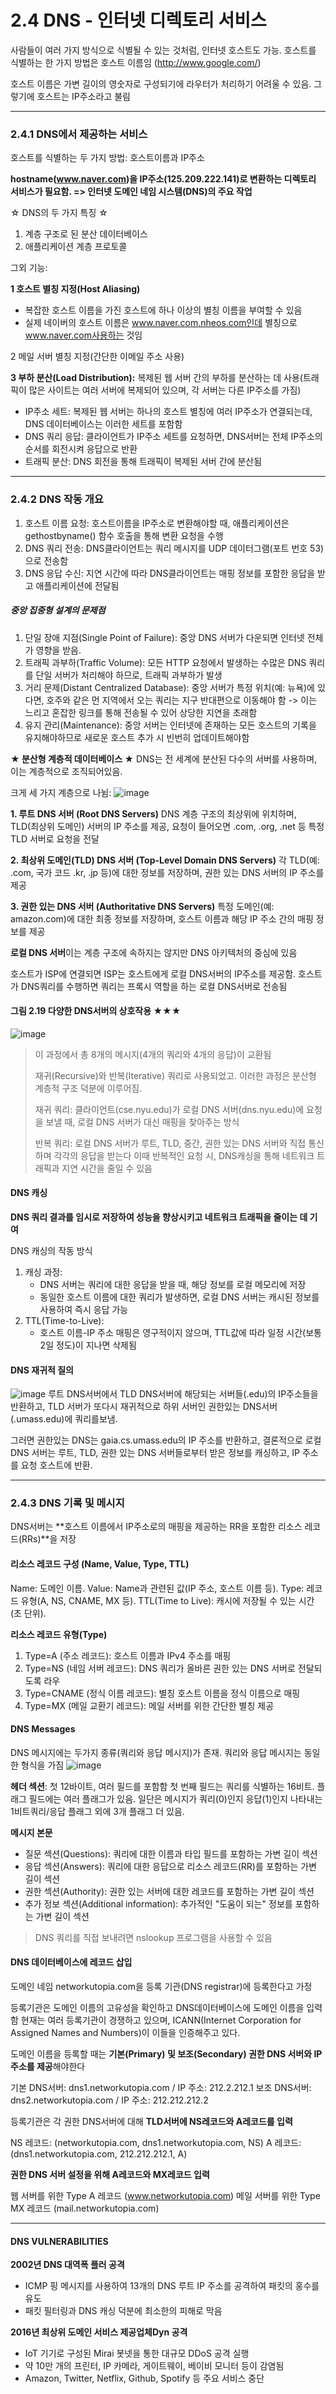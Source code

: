 # 2.4 DNS - 인터넷 디렉토리 서비스
사람들이 여러 가지 방식으로 식별될 수 있는 것처럼, 인터넷 호스트도 가능. 호스트를 식별하는 한 가지 방법은 호스트 이름임 (http://www.google.com/)

호스트 이름은 가변 길이의 영숫자로 구성되기에 라우터가 처리하기 어려울 수 있음. 그렇기에 호스트는 IP주소라고 불림

---

### 2.4.1 DNS에서 제공하는 서비스
호스트를 식별하는 두 가지 방법: 호스트이름과 IP주소

**hostname(www.naver.com)을 IP주소(125.209.222.141)로 변환하는 디렉토리 서비스가 필요함. => 인터넷 도메인 네임 시스템(DNS)의 주요 작업**

☆ DNS의 두 가지 특징 ☆
1) 계층 구조로 된 분산 데이터베이스
2) 애플리케이션 계층 프로토콜

그외 기능:

**1 호스트 별칭 지정(Host Aliasing)**

 - 복잡한 호스트 이름을 가진 호스트에 하나 이상의 별칭 이름을 부여할 수 있음
 - 실제 네이버의 호스트 이름은 www.naver.com.nheos.com인데 별칭으로 www.naver.com사용하는 것임

   
2 메일 서버 별칭 지정(간단한 이메일 주소 사용)


**3 부하 분산(Load Distribution):** 복제된 웹 서버 간의 부하를 분산하는 데 사용(트래픽이 많은 사이트는 여러 서버에 복제되어 있으며, 각 서버는 다른 IP주소를 가짐)


   - IP주소 세트: 복제된 웹 서버는 하나의 호스트 별칭에 여러 IP주소가 연결되는데, DNS 데이터베이스는 이러한 세트를 포함함
   - DNS 쿼리 응답: 클라이언트가 IP주소 세트를 요청하면, DNS서버는 전체 IP주소의 순서를 회전시켜 응답으로 반환
   - 트래픽 분산: DNS 회전을 통해 트래픽이 복제된 서버 간에 분산됨

---
### 2.4.2 DNS 작동 개요
  1. 호스트 이름 요청: 호스트이름을 IP주소로 변환해야할 때, 애플리케이션은 gethostbyname() 함수 호출을 통해 변환 요청을 수행
  2. DNS 쿼리 전송: DNS클라이언트는 쿼리 메시지를 UDP 데이터그램(포트 번호 53)으로 전송함
  3. DNS 응답 수신: 지연 시간에 따라 DNS클라이언트는 매핑 정보를 포함한 응답을 받고 애플리케이션에 전달됨

##### 중앙 집중형 설계의 문제점
1. 단일 장애 지점(Single Point of Failure): 중앙 DNS 서버가 다운되면 인터넷 전체가 영향을 받음.
2. 트래픽 과부하(Traffic Volume): 모든 HTTP 요청에서 발생하는 수많은 DNS 쿼리를 단일 서버가 처리해야 하므로, 트래픽 과부하가 발생
3. 거리 문제(Distant Centralized Database): 중앙 서버가 특정 위치(예: 뉴욕)에 있다면, 호주와 같은 먼 지역에서 오는 쿼리는 지구 반대편으로 이동해야 함
  -> 이는 느리고 혼잡한 링크를 통해 전송될 수 있어 상당한 지연을 초래함
4. 유지 관리(Maintenance): 중앙 서버는 인터넷에 존재하는 모든 호스트의 기록을 유지해야하므로 새로운 호스트 추가 시 빈번히 업데이트해야함 

**★ 분산형 계층적 데이터베이스 ★**
DNS는 전 세계에 분산된 다수의 서버를 사용하며, 이는 계층적으로 조직되어있음. 

크게 세 가지 계층으로 나뉨: 
![image](https://github.com/user-attachments/assets/a5fc7e24-1320-4e09-ba1e-a0a70407f087)


 **1. 루트 DNS 서버 (Root DNS Servers)**
DNS 계층 구조의 최상위에 위치하며, TLD(최상위 도메인) 서버의 IP 주소를 제공, 요청이 들어오면 .com, .org, .net 등 특정 TLD 서버로 요청을 전달
 
 **2. 최상위 도메인(TLD) DNS 서버 (Top-Level Domain DNS Servers)**
각 TLD(예: .com, 국가 코드 .kr, .jp 등)에 대한 정보를 저장하며, 권한 있는 DNS 서버의 IP 주소를 제공
 
 **3. 권한 있는 DNS 서버 (Authoritative DNS Servers)**
특정 도메인(예: amazon.com)에 대한 최종 정보를 저장하며, 호스트 이름과 해당 IP 주소 간의 매핑 정보를 제공

**로컬 DNS 서버**이는 계층 구조에 속하지는 않지만 DNS 아키텍처의 중심에 있음

호스트가 ISP에 연결되면 ISP는 호스트에게 로컬 DNS서버의 IP주소를 제공함. 호스트가 DNS쿼리를 수행하면 쿼리는 프록시 역할을 하는 로컬 DNS서버로 전송됨

#### 그림 2.19 다양한 DNS서버의 상호작용 ★★★
![image](https://github.com/user-attachments/assets/a5b1e17a-30f0-4f09-9ea6-11bda62043a6)
> 이 과정에서 총 8개의 메시지(4개의 쿼리와 4개의 응답)이 교환됨
> 
>재귀(Recursive)와 반복(Iterative) 쿼리로 사용되었고. 이러한 과정은 분산형 계층적 구조 덕분에 이루어짐.
> 
>재귀 쿼리: 클라이언트(cse.nyu.edu)가 로컬 DNS 서버(dns.nyu.edu)에 요청을 보낼 때, 로컬 DNS 서버가 대신 매핑을 찾아주는 방식
>
>반복 쿼리: 로컬 DNS 서버가 루트, TLD, 중간, 권한 있는 DNS 서버와 직접 통신하며 각각의 응답을 받는다
> 이때 반복적인 요청 시, DNS캐싱을 통해 네트워크 트래픽과 지연 시간을 줄일 수 있음 

#### DNS 캐싱 
**DNS 쿼리 결과를 임시로 저장하여 성능을 향상시키고 네트워크 트래픽을 줄이는 데 기여**

DNS 캐싱의 작동 방식

 1. 캐싱 과정:
     - DNS 서버는 쿼리에 대한 응답을 받을 때, 해당 정보를 로컬 메모리에 저장
     - 동일한 호스트 이름에 대한 쿼리가 발생하면, 로컬 DNS 서버는 캐시된 정보를 사용하여 즉시 응답 가능
 2. TTL(Time-to-Live):
     - 호스트 이름-IP 주소 매핑은 영구적이지 않으며, TTL값에 따라 일정 시간(보통 2일 정도)이 지나면 삭제됨
     
#### DNS 재귀적 질의
![image](https://github.com/user-attachments/assets/88b756e6-e3f6-4a72-8c07-6cd0d73f1417)
루트 DNS서버에서 TLD DNS서버에 해당되는 서버들(.edu)의 IP주소들을 반환하고, TLD 서버가 또다시 재귀적으로 하위 서버인 권한있는 DNS서버(.umass.edu)에 쿼리를보냄. 

그러면 권한있는 DNS는 gaia.cs.umass.edu의 IP 주소를 반환하고, 결론적으로 로컬 DNS 서버는 루트, TLD, 권한 있는 DNS 서버들로부터 받은 정보를 캐싱하고,  IP 주소를 요청 호스트에 반환. 

---
### 2.4.3 DNS 기록 및 메시지
DNS서버는 **호스트 이름에서 IP주소로의 매핑을 제공하는 RR을 포함한 리소스 레코드(RRs)**을 저장

#### 리소스 레코드 구성 (Name, Value, Type, TTL)
 Name: 도메인 이름.
 Value: Name과 관련된 값(IP 주소, 호스트 이름 등).
 Type: 레코드 유형(A, NS, CNAME, MX 등).
 TTL(Time to Live): 캐시에 저장될 수 있는 시간(초 단위).

**리소스 레코드 유형(Type)**
 1. Type=A (주소 레코드): 호스트 이름과 IPv4 주소를 매핑
 2. Type=NS (네임 서버 레코드):  DNS 쿼리가 올바른 권한 있는 DNS 서버로 전달되도록 라우
 3. Type=CNAME (정식 이름 레코드): 별칭 호스트 이름을 정식 이름으로 매핑
 4. Type=MX (메일 교환기 레코드): 메일 서버를 위한 간단한 별칭 제공


#### DNS Messages
DNS 메시지에는 두가지 종류(쿼리와 응답 메시지)가 존재. 쿼리와 응답 메시지는 동일한 형식을 가짐
![image](https://github.com/user-attachments/assets/3c964e1d-afcc-41d2-8ea5-276e17862c6a)

**헤더 섹션**: 첫 12바이트, 여러 필드를 포함함
 첫 번째 필드는 쿼리를 식별하는 16비트. 
 플래그 필드에는 여러 플래그가 있음. 일단은 메시지가 쿼리(0)인지 응답(1)인지 나타내는 1비트쿼리/응답 플래그 외에 3개 플래그 더 있음. 

**메시지 본문**
- 질문 섹션(Questions): 쿼리에 대한 이름과 타입 필드를 포함하는 가변 길이 섹션
- 응답 섹션(Answers): 쿼리에 대한 응답으로 리소스 레코드(RR)를 포함하는 가변 길이 섹션
- 권한 섹션(Authority): 권한 있는 서버에 대한 레코드를 포함하는 가변 길이 섹션
- 추가 정보 섹션(Additional information): 추가적인 "도움이 되는" 정보를 포함하는 가변 길이 섹션

> DNS 쿼리를 직접 보내려면 nslookup 프로그램을 사용할 수 있음


#### DNS 데이터베이스에 레코드 삽입
도메인 네임 networkutopia.com을 등록 기관(DNS registrar)에 등록한다고 가정

등록기관은 도메인 이름의 고유성을 확인하고 DNS데이터베이스에 도메인 이름을 입력함
현재는 여러 등록기관이 경쟁하고 있으며, ICANN(Internet Corporation for Assigned Names and Numbers)이 이들을 인증해주고 있다.

도메인 이름을 등록할 때는 **기본(Primary) 및 보조(Secondary) 권한 DNS 서버와 IP주소를 제공**해야한다

기본 DNS서버: dns1.networkutopia.com / IP 주소: 212.2.212.1
보조 DNS서버: dns2.networkutopia.com / IP 주소: 212.212.212.2

등록기관은 각 권한 DNS서버에 대해 **TLD서버에 NS레코드와 A레코드를 입력** 

NS 레코드: (networkutopia.com, dns1.networkutopia.com, NS)
A 레코드: (dns1.networkutopia.com, 212.212.212.1, A)

**권한 DNS 서버 설정을 위해 A레코드와 MX레코드 입력**

웹 서버를 위한 Type A 레코드 (www.networkutopia.com)
메일 서버를 위한 Type MX 레코드 (mail.networkutopia.com)

---
#### DNS VULNERABILITIES
**2002년 DNS 대역폭 플러 공격**
 - ICMP 핑 메시지를 사용하여 13개의 DNS 루트 IP 주소를 공격하여 패킷의 홍수를 유도
 - 패킷 필터링과 DNS 캐싱 덕분에 최소한의 피해로 막음

**2016년 최상위 도메인 서비스 제공업체Dyn 공격**
 - IoT 기기로 구성된 Mirai 봇넷을 통한 대규모 DDoS 공격 실행
 - 약 10만 개의 프린터, IP 카메라, 게이트웨이, 베이비 모니터 등이 감염됨
 - Amazon, Twitter, Netflix, Github, Spotify 등 주요 서비스 중단



